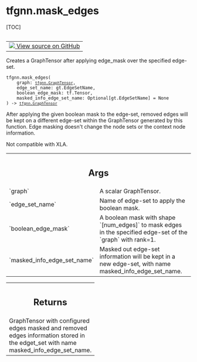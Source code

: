 # tfgnn.mask_edges

[TOC]

<!-- Insert buttons and diff -->

<table class="tfo-notebook-buttons tfo-api nocontent" align="left">
<td>
  <a target="_blank" href="https://github.com/tensorflow/gnn/tree/master/tensorflow_gnn/graph/graph_tensor_ops.py#L632-L745">
    <img src="https://www.tensorflow.org/images/GitHub-Mark-32px.png" />
    View source on GitHub
  </a>
</td>
</table>

Creates a GraphTensor after applying edge_mask over the specified edge-set.

<pre class="devsite-click-to-copy prettyprint lang-py tfo-signature-link">
<code>tfgnn.mask_edges(
    graph: <a href="../tfgnn/GraphTensor.md"><code>tfgnn.GraphTensor</code></a>,
    edge_set_name: gt.EdgeSetName,
    boolean_edge_mask: tf.Tensor,
    masked_info_edge_set_name: Optional[gt.EdgeSetName] = None
) -> <a href="../tfgnn/GraphTensor.md"><code>tfgnn.GraphTensor</code></a>
</code></pre>

<!-- Placeholder for "Used in" -->

After applying the given boolean mask to the edge-set, removed edges will be
kept on a different edge-set within the GraphTensor generated by this function.
Edge masking doesn't change the node sets or the context node information.

Not compatible with XLA.

<!-- Tabular view -->

 <table class="responsive fixed orange">
<colgroup><col width="214px"><col></colgroup>
<tr><th colspan="2"><h2 class="add-link">Args</h2></th></tr>

<tr>
<td>
`graph`<a id="graph"></a>
</td>
<td>
A scalar GraphTensor.
</td>
</tr><tr>
<td>
`edge_set_name`<a id="edge_set_name"></a>
</td>
<td>
Name of edge-set to apply the boolean mask.
</td>
</tr><tr>
<td>
`boolean_edge_mask`<a id="boolean_edge_mask"></a>
</td>
<td>
A boolean mask with shape `[num_edges]` to mask edges in
the specified edge-set of the `graph` with rank=1.
</td>
</tr><tr>
<td>
`masked_info_edge_set_name`<a id="masked_info_edge_set_name"></a>
</td>
<td>
Masked out edge-set information will be kept in a
new edge-set, with name masked_info_edge_set_name.
</td>
</tr>
</table>

<!-- Tabular view -->

 <table class="responsive fixed orange">
<colgroup><col width="214px"><col></colgroup>
<tr><th colspan="2"><h2 class="add-link">Returns</h2></th></tr>
<tr class="alt">
<td colspan="2">
GraphTensor with configured edges masked and removed edges information
stored in the edget_set with name masked_info_edge_set_name.
</td>
</tr>

</table>
